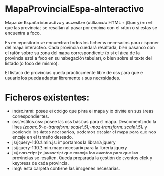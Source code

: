 MapaProvincialEspa-aInteractivo
===============================

Mapa de España interactivo y accesible (utilizando HTML + jQuery) en el que las provincias se resaltan al pasar por encima con el ratón o si estas se encuentra a foco.

Es en repositorio se encuentran todos los ficheros necesarios para disponer del mapa interactivo.
Cada provincia quedará resaltada, bien pasando con el ratón sobre su zona del mapa correspondiente 
(o si el área de la provincia está a foco en su nabegación tabular), o bien sobre el texto del listado (o foco del mismo).

El listado de provincias queda prácticamente libre de css para que el usuario los pueda adaptar libremente a sus necesidades.

Ficheros existentes:
====================

* index.html: posee el código que pinta el mapa y lo divide en sus áreas correspondientes.
* css/estilos.css: posee las css básicas para el mapa. Descomentando la línea /*zoom:.5;-o-transform: scale(.5);-moz-transform: scale(.5)*/ y poniendo los datos necesarios, podemos escalar el mapa para que nos encaje en el tamaño deseado.
* js/jquery-1.10.2.min.js: importamos la libraría jquery
* js/jquery-1.10.2.min.map: necesario para la librería jquery
* js/javascript.js: javascript que maneja los eventos para que las provincias se resalten. Queda preparada la gestión de eventos click y keypress de cada provincia.
* img/: esta carpeta contiene las imágenes necesarias.
